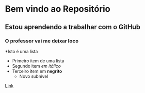 # Bem vindo ao Repositório
## Estou aprendendo a trabalhar com o GitHub
### O professor vai me deixar loco

*Isto é uma lista 
   + Primeiro item de uma lista 
   + Segundo item *em itálico*
   + Terceiro item em **negrito**
	 + Novo subnível

[Link](https://globo.com)

